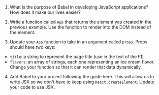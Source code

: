 1. What is the purpose of Babel in developing JavaScript applications? How does it make our lives easier?

2. Write a function called `App` that returns the element you created in the previous example. Use the function to render into the DOM instead of the element.

3. Update your `App` function to take in an argument called `props`. Props should have two keys:
  * `title`: a string to represent the page title (use in the text of the h1)
  * `flavors`: an array of strings, each one representing an ice cream flavor.
Change your function so that it can render that data dynamically.

4. Add Babel to your project following the guide here. This will allow us to write JSX so we don't have to keep using `React.createElement`. Update your code to use JSX.